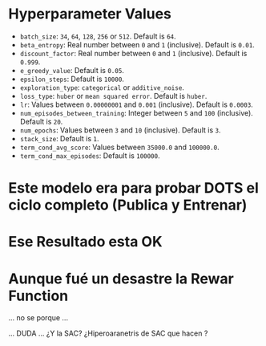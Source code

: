 # Hyperparameter Values

* `batch_size`: `34`, `64`, `128`, `256` or `512`. Default is `64`.
* `beta_entropy`: Real number between `0` and `1` (inclusive). Default is `0.01`.
* `discount_factor`: Real number between `0` and `1` (inclusive). Default is `0.999`.
* `e_greedy_value`: Default is `0.05`.
* `epsilon_steps`: Default is `10000`.
* `exploration_type`: `categorical` or `additive_noise`.
* `loss_type`: `huber` or `mean squared error`. Default is `huber`.
* `lr`: Values between `0.00000001` and `0.001` (inclusive). Default is `0.0003`.
* `num_episodes_between_training`: Integer between `5` and `100` (inclusive). Default is `20`.
* `num_epochs`: Values between `3` and `10` (inclusive). Default is `3`.
* `stack_size`: Default is `1`.
* `term_cond_avg_score`: Values between `35000.0` and `100000.0`.
* `term_cond_max_episodes`: Default is `100000`.



# Este modelo era para probar DOTS el ciclo completo (Publica y Entrenar)
# Ese Resultado esta OK
# Aunque fué un desastre la Rewar Function 
... no se porque ...

... DUDA ... ¿Y la SAC? ¿Hiperoaranetris de SAC que hacen ?


